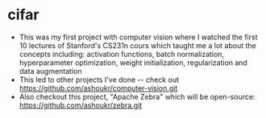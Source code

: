 # cifar

* This was my first project with computer vision where I watched the first 10 lectures of Stanford's CS231n cours which taught me a lot about the concepts including: activation functions, batch normalization, hyperparameter optimization, weight initialization, regularization and data augmentation
* This led to other projects I've done -- check out https://github.com/ashoukr/computer-vision.git
* Also checkout this project, "Apache Zebra" which will be open-source: https://github.com/ashoukr/zebra.git
